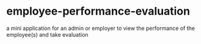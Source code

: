 # employee-performance-evaluation
a mini application for an admin or employer to view the performance of the employee(s) and take evaluation
